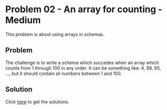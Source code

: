 # Problem 02 - An array for counting - Medium

This problem is about using arrays in schemas.

## Problem

The challenge is to write a schema which succedes when an array which counts from 1 through 100 in any order. It can be something like: 4, 89, 65, ..., but it should contain all numbers between 1 and 100.

## Solution

Click [here](../../solutions/medium/problem-2/) to get the solutions.
